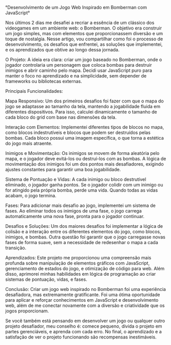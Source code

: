 °Desenvolvimento de um Jogo Web Inspirado em Bomberman com JavaScript°

Nos últimos 2 dias me desafiei a recriar a essência de um clássico dos videogames em um ambiente web: o Bomberman. O objetivo era construir um jogo simples, mas com elementos que proporcionassem diversão e um toque de nostalgia. Nesse artigo, vou compartilhar como foi o processo de desenvolvimento, os desafios que enfrentei, as soluções que implementei, e os aprendizados que obtive ao longo dessa jornada.

O Projeto: A ideia era clara: criar um jogo baseado no Bomberman, onde o jogador controlaria um personagem que coloca bombas para destruir inimigos e abrir caminho pelo mapa. Decidi usar JavaScript puro para manter o foco no aprendizado e na simplicidade, sem depender de frameworks ou bibliotecas externas.

Principais Funcionalidades:

Mapa Responsivo: Um dos primeiros desafios foi fazer com que o mapa do jogo se adaptasse ao tamanho da tela, mantendo a jogabilidade fluida em diferentes dispositivos. Para isso, calculei dinamicamente o tamanho de cada bloco do grid com base nas dimensões da tela.

Interação com Elementos: Implementei diferentes tipos de blocos no mapa, como blocos indestrutíveis e blocos que podem ser destruídos pelas bombas. Cada bloco possui uma imagem específica, o que torna a estética do jogo mais atraente.

Inimigos e Movimentação: Os inimigos se movem de forma aleatória pelo mapa, e o jogador deve evitá-los ou destruí-los com as bombas. A lógica de movimentação dos inimigos foi um dos pontos mais desafiadores, exigindo ajustes constantes para garantir uma boa jogabilidade.

Sistema de Pontuação e Vidas: A cada inimigo ou bloco destrutível eliminado, o jogador ganha pontos. Se o jogador colidir com um inimigo ou for atingido pela própria bomba, perde uma vida. Quando todas as vidas acabam, o jogo termina.

Fases: Para adicionar mais desafio ao jogo, implementei um sistema de fases. Ao eliminar todos os inimigos de uma fase, o jogo carrega automaticamente uma nova fase, pronta para o jogador continuar.

Desafios e Soluções: Um dos maiores desafios foi implementar a lógica de colisão e a interação entre os diferentes elementos do jogo, como blocos, inimigos, e bombas. Outra questão foi garantir que o jogo carregasse novas fases de forma suave, sem a necessidade de redesenhar o mapa a cada transição.

Aprendizados: Este projeto me proporcionou uma compreensão mais profunda sobre manipulação de elementos gráficos com JavaScript, gerenciamento de estados do jogo, e otimização de código para web. Além disso, aprimorei minhas habilidades em lógica de programação ao criar sistemas de pontuação, vidas, e fases.

Conclusão: Criar um jogo web inspirado no Bomberman foi uma experiência desafiadora, mas extremamente gratificante. Foi uma ótima oportunidade para aplicar e reforçar conhecimentos em JavaScript e desenvolvimento web, além de me conectar novamente com a diversão e criatividade que os jogos proporcionam.

Se você também está pensando em desenvolver um jogo ou qualquer outro projeto desafiador, meu conselho é: comece pequeno, divida o projeto em partes gerenciáveis, e aprenda com cada erro. No final, o aprendizado e a satisfação de ver o projeto funcionando são recompensas inestimáveis.

